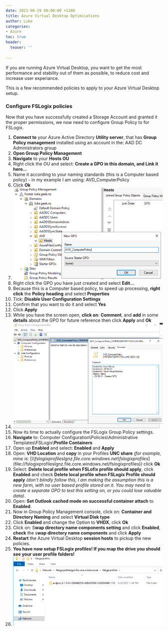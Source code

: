 ```yaml
---
date: 2021-06-29 00:00:00 +1200
title: Azure Virtual Desktop Optimisations
author: Luke
categories:
- Azure
toc: true
header:
  teaser: ''

---
```

If you are running Azure Virtual Desktop, you want to get the most performance and stability out of them as possible, to reduce cost and increase user experiance. 

This is a few recommended policies to apply to your Azure Virtual Desktop setup.

### Configure FSLogix policies

Now that you have successfully created a Storage Account and granted it the proper permissions, we now need to configure Group Policy to for FSLogix.

 1. **Connect to** your Azure Active Directory **Utility server**, that has **Group Policy management** installed using an account in the: AAD DC Administrators group
 2. **Open Group Policy Management**
 3. **Navigate** to your **Hosts OU**
 4. Right click the OU and select: **Create a GPO in this domain, and Link it here…**
 5. Name it according to your naming standards (this is a Computer based policy) - in my example I am using: AVD_ComputerPolicy
 6. Click **Ok**
 7. ![FSLogix - Group Policy](/uploads/gpo_management_createpolicy.png "FSLogix - Group Policy")
 8. Right click the GPO you have just created and select **Edit…**
 9. Because this is a Computer based policy, to speed up processing, **right click** the **Policy heading** and select **Properties**
10. Tick: **Disable User Configuration Settings**
11. Confirm that you want to do it and select **Yes**
12. Click **Apply**
13. While you have the screen open, **click on**: **Comment**, and **add** in some **details** about the GPO for future reference then click **Apply** and **Ok**
14. ![FSLogix - Group Policy](/uploads/gpo_avd_computerpolicy.png "FSLogix - Group Policy")
15. Now its time to actually configure the FSLogix Group Policy settings.
16. **Navigate** to: Computer Configuration\\Policies\\Administrative Templates\\FSLogix\\**Profile Containers**
17. Open up **Enabled** and select: **Enabled** and **Apply**
18. Open: **VHD Location** and **copy** in your Profiles **UNC share** _(for example, mine is:_ \[_\\\\fslogixprofileslgnz.file.core.windows.net\\fslogixprofiles_\](file://fslogixprofileslgnz.file.core.windows.net/fslogixprofiles)_)_ click **Ok**
19. Select: **Delete local profile when FSLofix profile should apply**, click **Enabled** and check **Delete local profile when FSLogix Profile should apply** _(don't blindly follow this, I am making the assumption this is a new farm, with no user based profile stored on it. You may need to create a separate GPO to test this setting on, or you could lose valuable data)_.
20. Open: **Set Outlook cached mode on successful container attach** to **Enabled**.
21. Now in Group Policy Management console, click on: **Container and Directory Naming** and select **Virtual Disk type**
22. Click **Enabled** and change the Option to **VHDX**, click **Ok**
23. Click on: S**wap directory name components setting** and click **Enabled**, **check** the s**wap directory name components** and click **Apply**
24. **Restart** the Azure Virtual Desktop **session hosts** to pickup the new policies.
25. **You have now setup FSLogix profiles! If you map the drive you should see your user profile folders!**
26. ![FSLogix - Mapped Profiles](/uploads/computermappingdrivelast.png "FSLogix - Mapped Profiles")